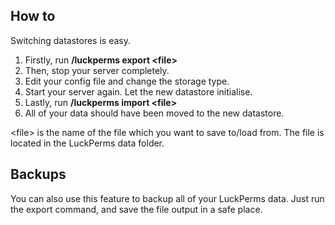 ## How to
Switching datastores is easy.

1. Firstly, run **/luckperms export \<file\>**
2. Then, stop your server completely.
3. Edit your config file and change the storage type.
4. Start your server again. Let the new datastore initialise.
5. Lastly, run **/luckperms import \<file\>**
6. All of your data should have been moved to the new datastore.

\<file\> is the name of the file which you want to save to/load from. The file is located in the LuckPerms data folder.

## Backups
You can also use this feature to backup all of your LuckPerms data. Just run the export command, and save the file output in a safe place.
